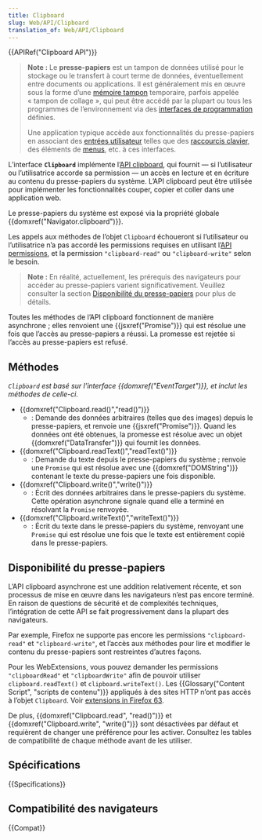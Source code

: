 ```yaml
---
title: Clipboard
slug: Web/API/Clipboard
translation_of: Web/API/Clipboard
---
```


{{APIRef("Clipboard API")}}

> **Note :** Le **presse-papiers** est un tampon de données utilisé pour le stockage ou le transfert à court terme de données, éventuellement entre documents ou applications. Il est généralement mis en œuvre sous la forme d’une [mémoire tampon](https://fr.wikipedia.org/wiki/M%C3%A9moire_tampon) temporaire, parfois appelée «&nbsp;tampon de collage&nbsp;», qui peut être accédé par la plupart ou tous les programmes de l’environnement via des [interfaces de programmation](https://fr.wikipedia.org/wiki/Interface_de_programmation) définies.
>
> Une application typique accède aux fonctionnalités du presse-papiers en associant des [entrées utilisateur](https://fr.wikipedia.org/wiki/Entr%C3%A9es-sorties) telles que des [raccourcis clavier](https://fr.wikipedia.org/wiki/Raccourci_clavier), des éléments de [menus](https://fr.wikipedia.org/wiki/Menu_(informatique)), etc. à ces interfaces.

L’interface **`Clipboard`** implémente l’[API clipboard](/fr/docs/Web/API/Clipboard_API), qui fournit — si l’utilisateur ou l’utilisatrice accorde sa permission — un accès en lecture et en écriture au contenu du presse-papiers du système. L’API clipboard peut être utilisée pour implémenter les fonctionnalités couper, copier et coller dans une application web.

Le presse-papiers du système est exposé via la propriété globale {{domxref("Navigator.clipboard")}}.

Les appels aux méthodes de l’objet `Clipboard` échoueront si l’utilisateur ou l’utilisatrice n’a pas accordé les permissions requises en utilisant l’[API permissions](/fr/docs/Web/API/Permissions_API), et la permission `"clipboard-read"` ou `"clipboard-write"` selon le besoin.

> **Note :** En réalité, actuellement, les prérequis des navigateurs pour accéder au presse-papiers varient significativement. Veuillez consulter la section [Disponibilité du presse-papiers](#disponibilité_du_presse-papiers) pour plus de détails.

Toutes les méthodes de l’API clipboard fonctionnent de manière asynchrone&nbsp;; elles renvoient une {{jsxref("Promise")}} qui est résolue une fois que l’accès au presse-papiers a réussi. La promesse est rejetée si l’accès au presse-papiers est refusé.

## Méthodes

_`Clipboard` est basé sur l’interface {{domxref("EventTarget")}}, et inclut les méthodes de celle-ci._

- {{domxref("Clipboard.read()","read()")}}
  - : Demande des données arbitraires (telles que des images) depuis le presse-papiers, et renvoie une {{jsxref("Promise")}}. Quand les données ont été obtenues, la promesse est résolue avec un objet {{domxref("DataTransfer")}} qui fournit les données.
- {{domxref("Clipboard.readText()","readText()")}}
  - : Demande du texte depuis le presse-papiers du système&nbsp;; renvoie une `Promise` qui est résolue avec une {{domxref("DOMString")}} contenant le texte du presse-papiers une fois disponible.
- {{domxref("Clipboard.write()","write()")}}
  - : Écrit des données arbitraires dans le presse-papiers du système. Cette opération asynchrone signale quand elle a terminé en résolvant la `Promise` renvoyée.
- {{domxref("Clipboard.writeText()","writeText()")}}
  - : Écrit du texte dans le presse-papiers du système, renvoyant une `Promise` qui est résolue une fois que le texte est entièrement copié dans le presse-papiers.

## Disponibilité du presse-papiers

L’API clipboard asynchrone est une addition relativement récente, et son processus de mise en œuvre dans les navigateurs n’est pas encore terminé. En raison de questions de sécurité et de complexités techniques, l’intégration de cette API se fait progressivement dans la plupart des navigateurs.

Par exemple, Firefox ne supporte pas encore les permissions `"clipboard-read"` et `"clipboard-write"`, et l’accès aux méthodes pour lire et modifier le contenu du presse-papiers sont restreintes d’autres façons.

Pour les WebExtensions, vous pouvez demander les permissions `"clipboardRead"` et `"clipboardWrite"` afin de pouvoir utiliser `clipboard.readText()` et `clipboard.writeText()`. Les {{Glossary("Content Script", "scripts de contenu")}} appliqués à des sites HTTP n’ont pas accès à l’objet `Clipboard`. Voir [extensions in Firefox 63](https://blog.mozilla.org/addons/2018/08/31/extensions-in-firefox-63/).

De plus, {{domxref("Clipboard.read", "read()")}} et {{domxref("Clipboard.write", "write()")}} sont désactivées par défaut et requièrent de changer une préférence pour les activer. Consultez les tables de compatibilité de chaque méthode avant de les utiliser.

## Spécifications

{{Specifications}}

## Compatibilité des navigateurs

{{Compat}}
